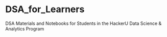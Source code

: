 # DSA_for_Learners
DSA Materials and Notebooks for Students in the HackerU Data Science &amp; Analytics Program
